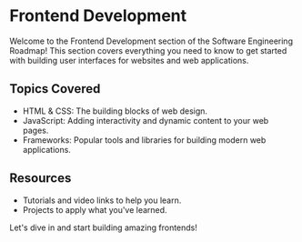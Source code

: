 # Frontend Development

Welcome to the Frontend Development section of the Software Engineering Roadmap! This section covers everything you need to know to get started with building user interfaces for websites and web applications.

## Topics Covered
- HTML & CSS: The building blocks of web design.
- JavaScript: Adding interactivity and dynamic content to your web pages.
- Frameworks: Popular tools and libraries for building modern web applications.

## Resources
- Tutorials and video links to help you learn.
- Projects to apply what you've learned.

Let's dive in and start building amazing frontends!

